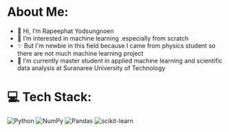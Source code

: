 # About Me:

- 👋 Hi, I’m Rapeephat Yodsungnoen <br>
- 👀 I’m interested in machine learning .especially from scratch <br>
- ✨ But I'm newbie in this field because I came from physics student so there are not much machine learning project <br>
- 🌱 I’m currently master student in applied machine learning and scientific data analysis at Suranaree University of Technology <br>

# 💻 Tech Stack:
![Python](https://img.shields.io/badge/python-3670A0?style=for-the-badge&logo=python&logoColor=ffdd54) ![NumPy](https://img.shields.io/badge/numpy-%23013243.svg?style=for-the-badge&logo=numpy&logoColor=white) ![Pandas](https://img.shields.io/badge/pandas-%23150458.svg?style=for-the-badge&logo=pandas&logoColor=white) ![scikit-learn](https://img.shields.io/badge/scikit--learn-%23F7931E.svg?style=for-the-badge&logo=scikit-learn&logoColor=white)


<!-- # 📊 GitHub Stats:
![](https://github-readme-stats.vercel.app/api?username=men31&theme=solarized-light&hide_border=false&include_all_commits=false&count_private=false)<br/>
![](https://github-readme-streak-stats.herokuapp.com/?user=men31&theme=solarized-light&hide_border=false)<br/>
![](https://github-readme-stats.vercel.app/api/top-langs/?username=men31&theme=solarized-light&hide_border=false&include_all_commits=false&count_private=false&layout=compact) -->

<!-- Proudly created with GPRM ( https://gprm.itsvg.in ) -->


<!---
men31/men31 is a ✨ special ✨ repository because its `README.md` (this file) appears on your GitHub profile.
You can click the Preview link to take a look at your changes.
--->
